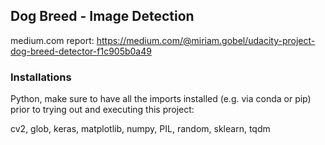 ## Dog Breed - Image Detection

medium.com report: https://medium.com/@miriam.gobel/udacity-project-dog-breed-detector-f1c905b0a49

### Installations
Python, make sure to have all the imports installed (e.g. via conda or pip) prior to trying out and executing this project:

cv2, glob, keras, matplotlib, numpy, PIL, random, sklearn, tqdm  
